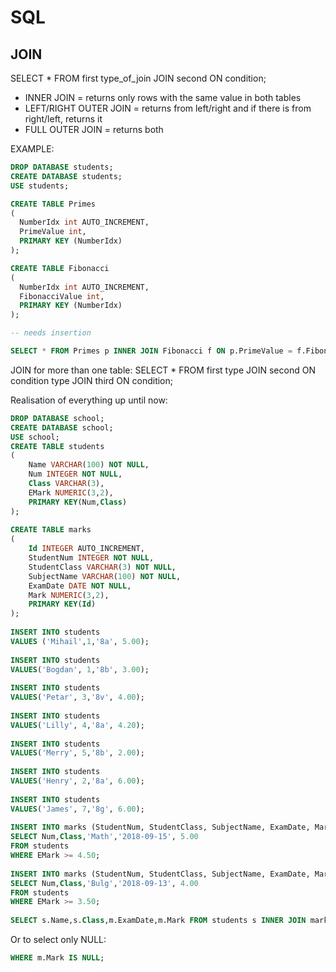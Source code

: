 # SQL

## JOIN
SELECT * FROM first type_of_join JOIN second ON condition;
* INNER JOIN = returns only rows with the same value in both tables
* LEFT/RIGHT OUTER JOIN = returns from left/right and if there is from right/left, returns it
* FULL OUTER JOIN = returns both

EXAMPLE:
```sql
DROP DATABASE students;
CREATE DATABASE students; 
USE students;

CREATE TABLE Primes 
(
  NumberIdx int AUTO_INCREMENT,
  PrimeValue int,
  PRIMARY KEY (NumberIdx)
);

CREATE TABLE Fibonacci 
(
  NumberIdx int AUTO_INCREMENT,
  FibonacciValue int,
  PRIMARY KEY (NumberIdx) 
);

-- needs insertion

SELECT * FROM Primes p INNER JOIN Fibonacci f ON p.PrimeValue = f.FibonacciValue;
```

JOIN for more than one table: SELECT * FROM first type JOIN second ON condition type JOIN third ON condition;

Realisation of everything up until now:
```sql
DROP DATABASE school;
CREATE DATABASE school;
USE school;
CREATE TABLE students
(
    Name VARCHAR(100) NOT NULL,
    Num INTEGER NOT NULL,
    Class VARCHAR(3),
    EMark NUMERIC(3,2),
    PRIMARY KEY(Num,Class)
);
 
CREATE TABLE marks
(
    Id INTEGER AUTO_INCREMENT,
    StudentNum INTEGER NOT NULL,
    StudentClass VARCHAR(3) NOT NULL,
    SubjectName VARCHAR(100) NOT NULL,
    ExamDate DATE NOT NULL,
    Mark NUMERIC(3,2),
    PRIMARY KEY(Id)
);
 
INSERT INTO students
VALUES ('Mihail',1,'8a', 5.00);
 
INSERT INTO students
VALUES('Bogdan', 1,'8b', 3.00);
 
INSERT INTO students
VALUES('Petar', 3,'8v', 4.00);
 
INSERT INTO students
VALUES('Lilly', 4,'8a', 4.20);
 
INSERT INTO students
VALUES('Merry', 5,'8b', 2.00);
 
INSERT INTO students
VALUES('Henry', 2,'8a', 6.00);
 
INSERT INTO students
VALUES('James', 7,'8g', 6.00);
 
INSERT INTO marks (StudentNum, StudentClass, SubjectName, ExamDate, Mark)
SELECT Num,Class,'Math','2018-09-15', 5.00
FROM students
WHERE EMark >= 4.50;
 
INSERT INTO marks (StudentNum, StudentClass, SubjectName, ExamDate, Mark)
SELECT Num,Class,'Bulg','2018-09-13', 4.00
FROM students
WHERE EMark >= 3.50;
 
SELECT s.Name,s.Class,m.ExamDate,m.Mark FROM students s INNER JOIN marks m ON s.Num = m.StudentNum AND s.Class = m.StudentClass;
```
Or to select only NULL:
```sql
WHERE m.Mark IS NULL;
```
